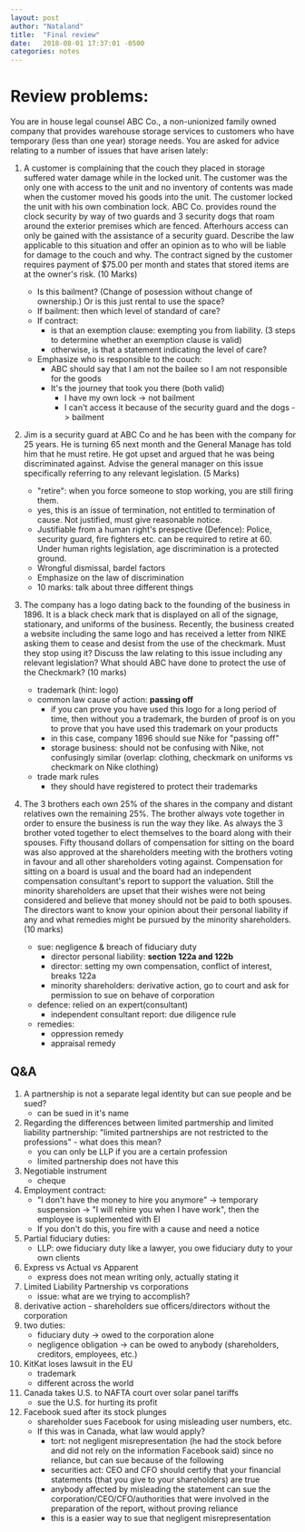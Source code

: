 ```yaml
---
layout: post
author: "Nataland"
title:  "Final review"
date:   2018-08-01 17:37:01 -0500
categories: notes
---
```


# Review problems:
You are in house legal counsel ABC Co., a non-unionized family owned company that provides warehouse storage services to customers who have temporary (less than one year) storage needs. You are asked for advice relating to a number of issues that have arisen lately: 

1. A customer is complaining that the couch they placed in storage suffered water damage while in the locked unit. The customer was the only one with access to the unit and no inventory of contents was made when the customer moved his goods into the unit. The customer locked the unit with his own combination lock. ABC Co. provides round the clock security by way of two guards and 3 security dogs that roam around the exterior premises which are fenced. Afterhours access can only be gained with the assistance of a security guard. Describe the law applicable to this situation and offer an opinion as to who will be liable for damage to the couch and why. The contract signed by the customer requires payment of $75.00 per month and states that stored items are at the owner's risk. (10 Marks) 

	- Is this bailment? (Change of posession without change of ownership.) Or is this just rental to use the space?
	- If bailment: then which level of standard of care?
	- If contract:
		- is that an exemption clause: exempting you from liability. (3 steps to determine whether an exemption clause is valid)
		- otherwise, is that a statement indicating the level of care?
	- Emphasize who is responsible to the couch:
		- ABC should say that I am not the bailee so I am not responsible for the goods
		- It's the journey that took you there (both valid)
			- I have my own lock -> not bailment
			- I can't access it because of the security guard and the dogs -> bailment

2. Jim is a security guard at ABC Co and he has been with the company for 25 years. He is turning 65 next month and the General Manage has told him that he must retire. He got upset and argued that he was being discriminated against. Advise the general manager on this issue specifically referring to any relevant legislation. (5 Marks) 

	- "retire": when you force someone to stop working, you are still firing them. 
	- yes, this is an issue of termination, not entitled to termination of cause. Not justified, must give reasonable notice.
	- Justifiable from a human right's prespective (Defence): Police, security guard, fire fighters etc. can be required to retire at 60. Under human rights legislation, age discrimination is a protected ground.
	- Wrongful dismissal, bardel factors
	- Emphasize on the law of discrimination
	- 10 marks: talk about three different things

3. The company has a logo dating back to the founding of the business in 1896. It is a black check mark that is displayed on all of the signage, stationary, and uniforms of the business. Recently, the business created a website including the same logo and has received a letter from NIKE asking them to cease and desist from the use of the checkmark. Must they stop using it? Discuss the law relating to this issue including any relevant legislation? What should ABC have done to protect the use of the Checkmark? (10 marks) 

	- trademark (hint: logo)
	- common law cause of action: **passing off**
		- if you can prove you have used this logo for a long period of time, then without you a trademark, the burden of proof is on you to prove that you have used this trademark on your products
		- in this case, company 1896 should sue Nike for "passing off"
		- storage business: should not be confusing with Nike, not confusingly similar (overlap: clothing, checkmark on uniforms vs checkmark on Nike clothing)
	- trade mark rules
		- they should have registered to protect their trademarks

4. The 3 brothers each own 25% of the shares in the company and distant relatives own the remaining 25%. The brother always vote together in order to ensure the business is run the way they like. As always the 3 brother voted together to elect themselves to the board along with their spouses. Fifty thousand dollars of compensation for sitting on the board was also approved at the shareholders meeting with the brothers voting in favour and all other shareholders voting against. Compensation for sitting on a board is usual and the board had an independent compensation consultant's report to support the valuation. Still the minority shareholders are upset that their wishes were not being considered and believe that money should not be paid to both spouses. The directors want to know your opinion about their personal liability if any and what remedies might be pursued by the minority shareholders. (10 marks) 

	- sue: negligence & breach of fiduciary duty
		- director personal liability: **section 122a and 122b**
		- director: setting my own compensation, conflict of interest, breaks 122a
		- minority shareholders: derivative action, go to court and ask for permission to sue on behave of corporation
	- defence: relied on an expert(consultant) 
		- independent consultant report: due diligence rule
	- remedies:
		- oppression remedy
		- appraisal remedy

## Q&A
1. A partnership is not a separate legal identity but can sue people and be sued?
	- can be sued in it's name
2. Regarding the differences between limited partmership and limited liability partnership: "limited partnerships are not restricted to the professions" - what does this mean?
	- you can only be LLP if you are a certain profession
	- limited partnership does not have this
3. Negotiable instrument
	- cheque
4. Employment contract:
	- "I don't have the money to hire you anymore" -> temporary suspension -> "I will rehire you when I have work", then the employee is suplemented with EI
	- If you don't do this, you fire with a cause and need a notice
5. Partial fiduciary duties:
	- LLP: owe fiduciary duty like a lawyer, you owe fiduciary duty to your own clients
6. Express vs Actual vs Apparent
	- express does not mean writing only, actually stating it
7. Limited Liability Partnership vs corporations
	- issue: what are we trying to accomplish?
8. derivative action - shareholders sue officers/directors without the corporation
9. two duties:
	- fiduciary duty -> owed to the corporation alone
	- negligence obligation -> can be owed to anybody (shareholders, creditors, employees, etc.)
10. KitKat loses lawsuit in the EU
	- trademark
	- different across the world
11. Canada takes U.S. to NAFTA court over solar panel tariffs
	- sue the U.S. for hurting its profit
12. Facebook sued after its stock plunges
	- shareholder sues Facebook for using misleading user numbers, etc.
	- If this was in Canada, what law would apply?
		- tort: not negligent misrepresentation (he had the stock before and did not rely on the information Facebook said) since no reliance, but can sue because of the following
		- securities act: CEO and CFO should certify that your financial statements (that you give to your shareholders) are true
		- anybody affected by misleading the statement can sue the corporation/CEO/CFO/authorities that were involved in the preparation of the report, without proving reliance
		- this is a easier way to sue that negligent misrepresentation
		